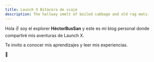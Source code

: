 ```yaml
---
title: Launch X Bitácora de viaje
description: The hallway smelt of boiled cabbage and old rag mats.
---
```


Hola ✌️  soy el explorer **HéctorBusSan** y este es mi blog personal donde compartiré mis aventuras de Launch X.

Te invito a conocer mis aprendizajes y leer mis experiencias.

🚀
